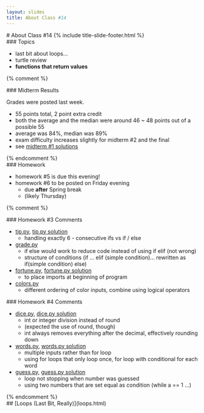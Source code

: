 ```yaml
---
layout: slides
title: About Class #14 
---
```

<section markdown="block" class="title-slide">
# About Class #14
{% include title-slide-footer.html %}
</section>


<section markdown="block">
### Topics

* last bit about loops...
* turtle review
* __functions that return values__

</section>

{% comment %}
<section markdown="block">
### Midterm Results

Grades were posted last week.

* 55 points total, 2 point extra credit
* both the average and the median were around 46 ~ 48 points out of a possible 55
* average was 84%, median was 89%
* exam difficulty increases slightly for midterm #2 and the final
* see [midterm #1 solutions](../../resources/handouts/midterm_1_solutions.pdf)


</section>
{% endcomment %}

<section markdown="block">
### Homework

* homework #5 is due this evening!
* homework #6 to be posted on Friday evening
	* due __after__ Spring break
	* (likely Thursday)

</section>

{% comment %}
<section markdown="block">
### Homework #3 Comments

* [tip.py](../../homework/hw3/tip.py), [tip.py solution](../../resources/code/hw3/tip.py) 
	* handling exactly 6 - consecutive ifs vs if / else
* [grade.py](../../homework/hw3/grade.py) 
	* if else would work to reduce code instead of using if elif (not wrong)
	* structure of conditions (if ... elif (simple condition)... rewritten as if(simple condition) else)
* [fortune.py](../../homework/hw3/fortune.py), [fortune.py solution](../../resources/code/hw3/fortune.py) 
	* to place imports at beginning of program
* [colors.py](../../homework/hw3/colors.py) 
	* different ordering of color inputs, combine using logical operators
</section>

<section markdown="block">
### Homework #4 Comments

* [dice.py](../../homework/hw4/dice.py), [dice.py solution](../../resources/code/hw4/dice.py) 
	* int or integer division instead of round
	* (expected the use of round, though)
    * int always removes everything after the decimal, effectively rounding down 
* [words.py](../../homework/hw4/words.py), [words.py solution](../../resources/code/hw4/words.py)
	* multiple inputs rather than for loop
	* using for loops that only loop once, for loop with conditional for each word
* [guess.py](../../homework/hw4/guess.py), [guess.py solution](../../resources/code/hw4/guess.py)
	* loop not stopping when number was guessed
	* using two numbers that are set equal as condition (while a == 1 ...)
	
</section>
{% endcomment %}

<section markdown="block">
## [Loops (Last Bit, Really)](loops.html)
</section>
